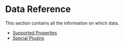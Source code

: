 # Data Reference

This section contains all the information on which data.

* [Supported Properties](data/SupportedProperties.md)
* [Special Plugins](data/SpecialPlugins.md)
